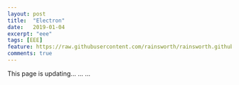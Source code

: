 ```yaml
---
layout: post
title:  "Electron"
date:   2019-01-04
excerpt: "eee"
tags: [EEE]
feature: https://raw.githubusercontent.com/rainsworth/rainsworth.github.io/master/assets/img/posts/TFFL/TFFL_logo.jpeg
comments: true
---
```

This page is updating... ... ...
